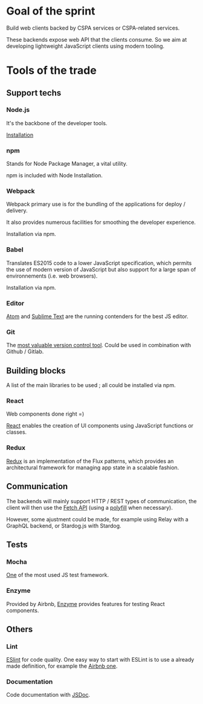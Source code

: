 # Goal of the sprint

Build web clients backed by CSPA services or CSPA-related services.

These backends expose web API that the clients consume. So we aim at developing lightweight JavaScript clients using modern tooling.

# Tools of the trade

## Support techs

### Node.js

It's the backbone of the developer tools.

[Installation](https://nodejs.org/en/download/)

### npm

Stands for Node Package Manager, a vital utility.

npm is included with Node Installation.

### Webpack

Webpack primary use is for the bundling of the applications for deploy / delivery.

It also provides numerous facilities for smoothing the developer experience.

Installation via npm.

### Babel

Translates ES2015 code to a lower JavaScript specification, which permits the use of modern version of JavaScript but also support for a large span of environnements (i.e. web browsers).

Installation via npm.

### Editor

[Atom](https://atom.io/) and [Sublime Text](https://www.sublimetext.com/) are the running contenders for the best JS editor.

### Git

The [most valuable version control tool](https://git-scm.com/). Could be used in combination with Github / Gitlab.

## Building blocks

A list of the main libraries to be used ; all could be installed via npm.

### React

Web components done right =)

[React](https://facebook.github.io/react/) enables the creation of UI components using JavaScript functions or classes.

### Redux

[Redux](http://redux.js.org/docs/introduction/) is an implementation of the Flux patterns, which provides an architectural framework for managing app state in a scalable fashion.

## Communication

The backends will mainly support HTTP / REST types of communication, the client will then use the [Fetch API](https://developer.mozilla.org/en/docs/Web/API/Fetch_API) (using a [polyfill](https://github.com/github/fetch) when necessary).

However, some ajustment could be made, for example using Relay with a GraphQL backend, or Stardog.js with Stardog.

## Tests

### Mocha

[One](https://mochajs.org/) of the most used JS test framework.

### Enzyme

Provided by Airbnb, [Enzyme](https://github.com/airbnb/enzyme) provides features for testing React components.

## Others

### Lint

[ESlint](http://eslint.org/) for code quality. One easy way to start with ESLint is to use a already made definition, for example the [Airbnb one](https://www.npmjs.com/package/eslint-config-airbnb-base).

### Documentation

Code documentation with [JSDoc](http://usejsdoc.org/).
